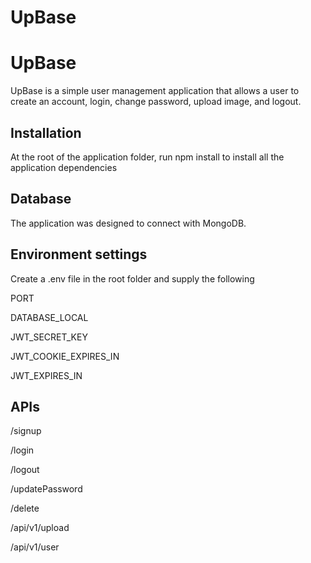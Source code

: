 # UpBase
# UpBase

UpBase is a simple user management application that allows a user to create an account, login, change password, upload image, and logout.

## Installation

At the root of the application folder, run npm install to install all the application dependencies 

## Database

The application was designed to connect with MongoDB.

## Environment settings

Create a  .env file in the root folder and supply the following

PORT

DATABASE_LOCAL

JWT_SECRET_KEY

JWT_COOKIE_EXPIRES_IN

JWT_EXPIRES_IN


## APIs 



/signup

/login

/logout

/updatePassword

/delete

/api/v1/upload

/api/v1/user
